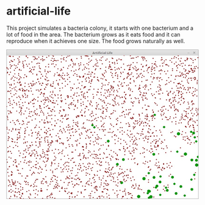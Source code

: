 # artificial-life

This project simulates a bacteria colony, it starts with one bacterium and a lot of food in the area. The bacterium grows as it eats food and it can reproduce when it achieves one size. The food grows naturally as well.

![Windon](window.jpeg)
